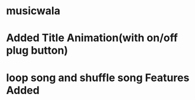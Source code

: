 # musicwala

# Added Title Animation(with on/off plug button)

# loop song and shuffle song Features Added
